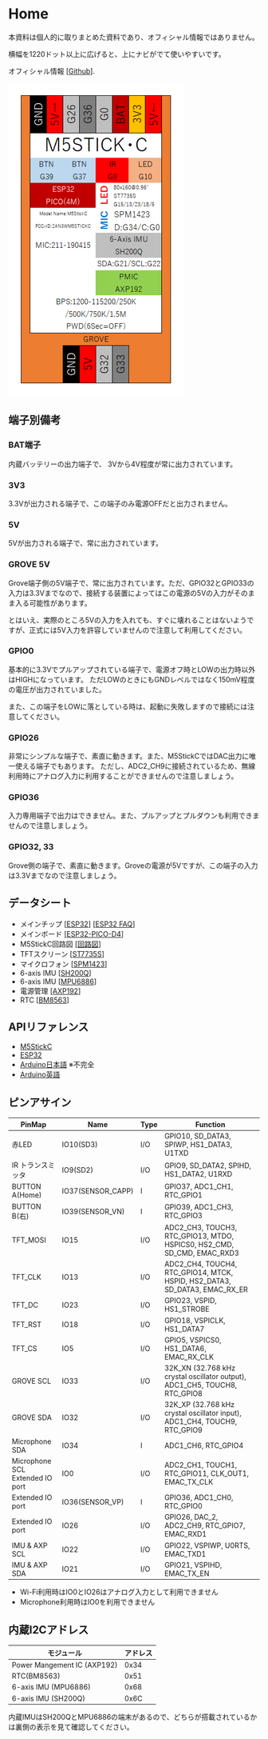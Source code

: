 # Home

本資料は個人的に取りまとめた資料であり、オフィシャル情報ではありません。

横幅を1220ドット以上に広げると、上にナビがでて使いやすいです。

オフィシャル情報 [[Github](https://github.com/m5stack/M5StickC)].

![M5StickC](images/M5StickC.png)

## 端子別備考

### BAT端子
内蔵バッテリーの出力端子で、 3Vから4V程度が常に出力されています。

### 3V3
3.3Vが出力される端子で、この端子のみ電源OFFだと出力されません。

### 5V
5Vが出力される端子で、常に出力されています。

### GROVE 5V
Grove端子側の5V端子で、常に出力されています。ただ、GPIO32とGPIO33の入力は3.3Vまでなので、接続する装置によってはこの電源の5Vの入力がそのまま入る可能性があります。

とはいえ、実際のところ5Vの入力を入れても、すぐに壊れることはないようですが、正式には5V入力を許容していませんので注意して利用してください。

### GPIO0
基本的に3.3Vでプルアップされている端子で、電源オフ時とLOWの出力時以外はHIGHになっています。
ただLOWのときにもGNDレベルではなく150mV程度の電圧が出力されていました。

また、この端子をLOWに落としている時は、起動に失敗しますので接続には注意してください。

### GPIO26
非常にシンプルな端子で、素直に動きます。また、M5StickCではDAC出力に唯一使える端子でもあります。
ただし、ADC2_CH9に接続されているため、無線利用時にアナログ入力に利用することができませんので注意しましょう。

### GPIO36
入力専用端子で出力はできません。また、プルアップとプルダウンも利用できませんので注意しましょう。

### GPIO32, 33
Grove側の端子で、素直に動きます。Groveの電源が5Vですが、この端子の入力は3.3Vまでなので注意しましょう。

## データシート
- メインチップ [[ESP32](https://www.espressif.com/sites/default/files/documentation/esp32_datasheet_en.pdf)] [[ESP32 FAQ](https://www.espressif.com/sites/default/files/documentation/ESP32_FAQs__EN.pdf)]
- メインボード [[ESP32-PICO-D4](https://www.espressif.com/sites/default/files/documentation/esp32-pico-d4_datasheet_en.pdf)]
- M5StickC回路図 [[回路図](https://m5stack.oss-cn-shenzhen.aliyuncs.com/resource/docs/schematic/Core/M5StickC/20191118__StickC_A04_3110_Schematic_Rebuild_PinMap.pdf)]
- TFTスクリーン [[ST7735S](https://github.com/m5stack/M5-Schematic/blob/master/Core/ST7735S_v1.1.pdf)]
- マイクロフォン [[SPM1423](https://github.com/m5stack/M5-Schematic/blob/master/Core/SPM1423HM4H-B.pdf)]
- 6-axis IMU [[SH200Q](https://github.com/m5stack/M5-Schematic/blob/master/Core/SH200Q.pdf)]
- 6-axis IMU [[MPU6886](https://github.com/m5stack/M5-Schematic/blob/master/datasheet/MPU-6886-000193%2Bv1.1_GHIC.PDF.pdf)]
- 電源管理 [[AXP192](https://github.com/m5stack/M5-Schematic/blob/master/Core/AXP192%20Datasheet%20v1.13_cn.pdf)]
- RTC [[BM8563](http://www.belling.com.cn/media/file_object/bel_product/BM8563/datasheet/BM8563_V1.1_cn.pdf)]


## APIリファレンス
- [M5StickC](https://lang-ship.com/reference/M5StickC/latest/)
- [ESP32](https://lang-ship.com/reference/ESP32/latest/)
- [Arduino日本語](https://www.arduino.cc/reference/jp/) ※不完全
- [Arduino英語](https://www.arduino.cc/reference/en/)

## ピンアサイン

| PinMap                         | Name              | Type | Function                                                                   |
|--------------------------------|-------------------|------|----------------------------------------------------------------------------|
| 赤LED                          | IO10(SD3)         | I/O  | GPIO10, SD_DATA3, SPIWP, HS1_DATA3, U1TXD                                  |
| IR トランスミッタ              | IO9(SD2)          | I/O  | GPIO9, SD_DATA2, SPIHD, HS1_DATA2, U1RXD                                   |
| BUTTON A(Home)                 | IO37(SENSOR_CAPP) | I    | GPIO37, ADC1_CH1, RTC_GPIO1                                                |
| BUTTON B(右)                   | IO39(SENSOR_VN)   | I    | GPIO39, ADC1_CH3, RTC_GPIO3                                                |
| TFT_MOSI                       | IO15              | I/O  | ADC2_CH3, TOUCH3, RTC_GPIO13, MTDO, HSPICS0, HS2_CMD, SD_CMD, EMAC_RXD3    |
| TFT_CLK                        | IO13              | I/O  | ADC2_CH4, TOUCH4, RTC_GPIO14, MTCK, HSPID, HS2_DATA3, SD_DATA3, EMAC_RX_ER |
| TFT_DC                         | IO23              | I/O  | GPIO23, VSPID, HS1_STROBE                                                  |
| TFT_RST                        | IO18              | I/O  | GPIO18, VSPICLK, HS1_DATA7                                                 |
| TFT_CS                         | IO5               | I/O  | GPIO5, VSPICS0, HS1_DATA6, EMAC_RX_CLK                                     |
| GROVE SCL                      | IO33              | I/O  | 32K_XN (32.768 kHz crystal oscillator output), ADC1_CH5, TOUCH8, RTC_GPIO8 |
| GROVE SDA                      | IO32              | I/O  | 32K_XP (32.768 kHz crystal oscillator input), ADC1_CH4, TOUCH9, RTC_GPIO9  |
| Microphone SDA                 | IO34              | I    | ADC1_CH6, RTC_GPIO4                                                        |
| Microphone SCL<br />Extended IO port | IO0               | I/O  | ADC2_CH1, TOUCH1, RTC_GPIO11, CLK_OUT1, EMAC_TX_CLK                        |
| Extended IO port               | IO36(SENSOR_VP)   | I    | GPIO36, ADC1_CH0, RTC_GPIO0                                                |
| Extended IO port               | IO26              | I/O  | GPIO26, DAC_2, ADC2_CH9, RTC_GPIO7, EMAC_RXD1                              |
| IMU & AXP SCL                  | IO22              | I/O  | GPIO22, VSPIWP, U0RTS, EMAC_TXD1                                           |
| IMU & AXP SDA                  | IO21              | I/O  | GPIO21, VSPIHD, EMAC_TX_EN                                                 |

- Wi-Fi利用時はIO0とIO26はアナログ入力として利用できません
- Microphone利用時はIO0を利用できません

## 内蔵I2Cアドレス
| モジュール                  | アドレス |
|-----------------------------|----------|
| Power Mangement IC (AXP192) | 0x34     |
| RTC(BM8563)                 | 0x51     |
| 6-axis IMU (MPU6886)        | 0x68     |
| 6-axis IMU (SH200Q)         | 0x6C     |

内蔵IMUはSH200QとMPU6886の端末があるので、どちらが搭載されているかは裏側の表示を見て確認してください。
